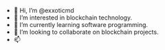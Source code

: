 - 👋 Hi, I’m @exxoticmd
- 👀 I’m interested in blockchain technology.
- 🌱 I’m currently learning software programming.
- 💞️ I’m looking to collaborate on blockchain projects.
- 📫 
